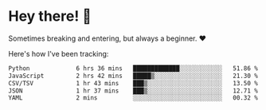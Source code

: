 # Hey there! 👋
Sometimes breaking and entering, but always a beginner. ❤️

Here's how I've been tracking:
<!--START_SECTION:waka-->

```txt
Python             6 hrs 36 mins   █████████████░░░░░░░░░░░░   51.86 %
JavaScript         2 hrs 42 mins   █████▒░░░░░░░░░░░░░░░░░░░   21.30 %
CSV/TSV            1 hr 43 mins    ███▒░░░░░░░░░░░░░░░░░░░░░   13.50 %
JSON               1 hr 37 mins    ███▒░░░░░░░░░░░░░░░░░░░░░   12.71 %
YAML               2 mins          ░░░░░░░░░░░░░░░░░░░░░░░░░   00.32 %
```

<!--END_SECTION:waka-->
